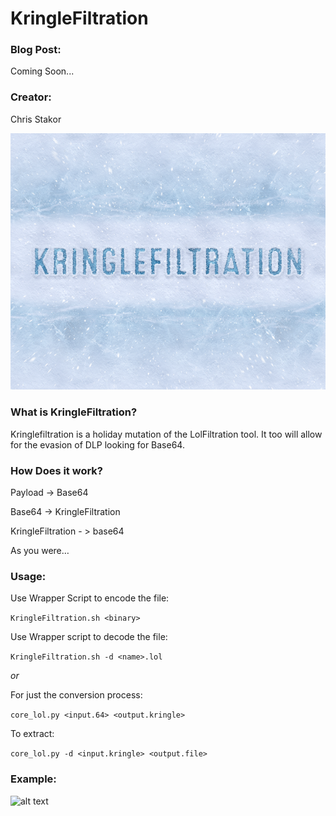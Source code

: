 # KringleFiltration

### Blog Post:
Coming Soon...

### Creator:
Chris Stakor

![alt text](https://github.com/stakor/img/blob/master/kringlefiltration-s.png "KringleFiltration")

### What is KringleFiltration?

Kringlefiltration is a holiday mutation of the LolFiltration tool. It too will allow for the evasion of DLP looking for Base64. 

### How Does it work?
Payload -> Base64

Base64 -> KringleFiltration

KringleFiltration - > base64

As you were…

### Usage:

Use Wrapper Script to encode the file:

`KringleFiltration.sh <binary>`

Use Wrapper script to decode the file:

`KringleFiltration.sh -d <name>.lol`

*or*

For just the conversion process:

`core_lol.py <input.64> <output.kringle>`

To extract:

`core_lol.py -d <input.kringle> <output.file>`

### Example:
![alt text](https://github.com/stakor/img/blob/master/ktesto.gif "KringleFiltration")
